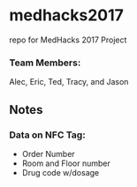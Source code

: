 # medhacks2017
repo for MedHacks 2017 Project

### Team Members:
Alec, Eric, Ted, Tracy, and Jason

## Notes



### Data on NFC Tag:
+ Order Number
+ Room and Floor number
+ Drug code w/dosage
